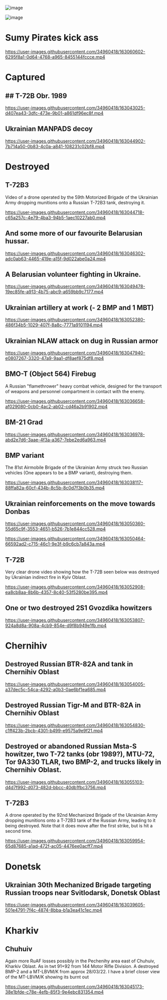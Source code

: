 ![image](https://user-images.githubusercontent.com/34960418/163048575-bac1aa55-c627-4b40-a151-4d6197508dad.png)

![image](https://user-images.githubusercontent.com/34960418/163051604-1b0bda7a-8f16-43e5-ab6a-0063dfc83673.png)


# Sumy Pirates kick ass

https://user-images.githubusercontent.com/34960418/163060602-6295f8a1-0d64-4768-a965-8455144fccce.mp4





# Captured

## ## T-72B Obr. 1989

https://user-images.githubusercontent.com/34960418/163043025-d407ea43-3dfc-473e-9b01-a861df96ec8f.mp4


## Ukrainian MANPADS decoy

https://user-images.githubusercontent.com/34960418/163044902-7b714a50-0b83-4c0a-a841-108231c02bf8.mp4


# Destroyed

## T-72B3

Video of a drone operated by the 59th Motorized Brigade of the Ukrainian Army dropping munitions onto a Russian T-72B3 tank, destroying it.

https://user-images.githubusercontent.com/34960418/163044718-c65a257c-4e79-4ba3-94b5-1aec10227ab0.mp4


## And some more of our favourite Belarusian hussar.

https://user-images.githubusercontent.com/34960418/163046302-adc0ab63-4465-419e-a15f-9d022abe0a24.mp4


## A Belarusian volunteer fighting in Ukraine.

https://user-images.githubusercontent.com/34960418/163049478-19ec85fe-a913-4b75-abc9-a659bb9c7177.mp4


## Ukrainian artillery at work (- 2 BMP and 1 MBT)

https://user-images.githubusercontent.com/34960418/163052380-486f34b5-1029-407f-8a8c-7771a9101194.mp4


## Ukrainian NLAW attack on dug in Russian armor

https://user-images.githubusercontent.com/34960418/163047940-e0807267-3320-47a9-9aa1-df8aef875df8.mp4


## BMO-T (Object 564) Firebug

A Russian "flamethrower" heavy combat vehicle, designed for the transport of weapons and personnel compartment in contact with the enemy.

https://user-images.githubusercontent.com/34960418/163036658-af029080-0cb0-4ac2-ab02-cd46a2b91902.mp4


## BM-21 Grad

https://user-images.githubusercontent.com/34960418/163036978-abd2e7d6-3aae-4f3a-a367-7ebe2ed6a963.mp4


## BMP variant

The 81st Airmobile Brigade of the Ukrainian Army struck two Russian vehicles (One appears to be a BMP variant), destroying them.

https://user-images.githubusercontent.com/34960418/163038117-88ffa82a-60cf-434b-8c5b-8c0d7f3b0b35.mp4


## Ukrainian reinforcements on the move towards Donbas

https://user-images.githubusercontent.com/34960418/163050360-55d65c9f-3553-4651-b526-7b1e844cc528.mp4

https://user-images.githubusercontent.com/34960418/163050464-66592ad2-c715-46c1-9e3f-b9c6cb7a843a.mp4


## T-72B

Very clear drone video showing how the T-72B seen below was destroyed by Ukrainian indirect fire in Kyiv Oblast.

https://user-images.githubusercontent.com/34960418/163052908-ea8cb8aa-8b6b-4357-8c40-53f5280be395.mp4


## One or two destroyed 2S1 Gvozdika howitzers

https://user-images.githubusercontent.com/34960418/163053807-924a8d8a-908a-4cb9-854e-d9f8b949e1fb.mp4


# Chernihiv

## Destroyed Russian BTR-82A and tank in Chernihiv Oblast

https://user-images.githubusercontent.com/34960418/163054005-a37dec5c-54ca-4292-a0b3-0ae6bf1ea685.mp4


## Destroyed Russian Tigr-M and BTR-82A in Chernihiv Oblast

https://user-images.githubusercontent.com/34960418/163054830-c1ff423b-2bcb-4301-b499-e9575a9e9f21.mp4


## Destroyed or abandoned Russian Msta-S howitzer, two T-72 tanks (obr 1989?), MTU-72, Tor 9A330 TLAR, two BMP-2, and trucks likely in Chernihiv Oblast.

https://user-images.githubusercontent.com/34960418/163055103-d4d7f992-d073-482d-bbcc-40db1fbc3756.mp4


## T-72B3

A drone operated by the 92nd Mechanized Brigade of the Ukrainian Army dropping munitions onto a T-72B3 tank of the Russian Army, leading to it being destroyed. Note that it does move after the first strike, but is hit a second time.

https://user-images.githubusercontent.com/34960418/163059954-65d87685-a1ad-472f-ac05-4476ee0acff7.mp4


# Donetsk

## Ukrainian 30th Mechanized Brigade targeting Russian troops near Svitlodarsk, Donetsk Oblast

https://user-images.githubusercontent.com/34960418/163039605-501e4791-7f4c-4874-8bba-b1a3ea41c1ec.mp4


# Kharkiv

## Chuhuiv

Again more RuAF losses possibly in the Pechenihy area east of Chuhuiv, Kharkiv Oblast. As in twt 91+92 from 144 Motor Rifle Division. A destroyed BMP-2 and a MT-LBVM/K from approx 28/03/22. I have a brief closer view of the MT-LBVM/K showing its burnt out 

https://user-images.githubusercontent.com/34960418/163045173-38e1bfde-c78e-4efb-85f3-9e4ebc831354.mp4


